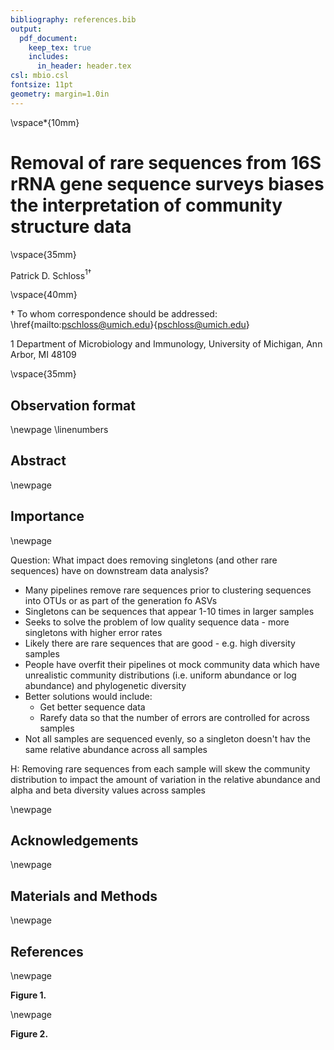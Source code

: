 ```yaml
---
bibliography: references.bib
output:
  pdf_document:
    keep_tex: true
    includes:
      in_header: header.tex
csl: mbio.csl
fontsize: 11pt
geometry: margin=1.0in
---
```





\vspace*{10mm}

# Removal of rare sequences from 16S rRNA gene sequence surveys biases the interpretation of community structure data

\vspace{35mm}

Patrick D. Schloss${^1}$${^\dagger}$

\vspace{40mm}

$\dagger$ To whom correspondence should be addressed: \href{mailto:pschloss@umich.edu}{pschloss@umich.edu}

$1$ Department of Microbiology and Immunology, University of Michigan, Ann Arbor, MI 48109

\vspace{35mm}

## Observation format

\newpage
\linenumbers


## Abstract


\newpage

## Importance


\newpage

Question: What impact does removing singletons (and other rare sequences) have on downstream data analysis?

* Many pipelines remove rare sequences prior to clustering sequences into OTUs or as part of the generation fo ASVs
* Singletons can be sequences that appear 1-10 times in larger samples
* Seeks to solve the problem of low quality sequence data - more singletons with higher error rates
* Likely there are rare sequences that are good - e.g. high diversity samples
* People have overfit their pipelines ot mock community data which have unrealistic community distributions (i.e. uniform abundance or log abundance) and phylogenetic diversity
* Better solutions would include:
	- Get better sequence data
	- Rarefy data so that the number of errors are controlled for across samples
* Not all samples are sequenced evenly, so a singleton doesn't hav the same relative abundance across all samples


H: Removing rare sequences from each sample will skew the community distribution to impact the amount of variation in the relative abundance and alpha and beta diversity values across samples


\newpage

## Acknowledgements


\newpage

## Materials and Methods



\newpage

## References

<div id="refs"></div>

\newpage

<!--- \includegraphics{figure_1.png} -->

**Figure 1.**

\newpage

<!--- \includegraphics{figure_2.png} -->

**Figure 2.**
